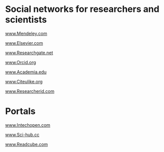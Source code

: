 # Social networks for researchers and scientists

www.Mendeley.com

www.Elsevier.com

www.Researchgate.net

www.Orcid.org

www.Academia.edu

www.Citeulike.org

www.Researcherid.com

# Portals

www.Intechopen.com

www.Sci-hub.cc

www.Readcube.com
